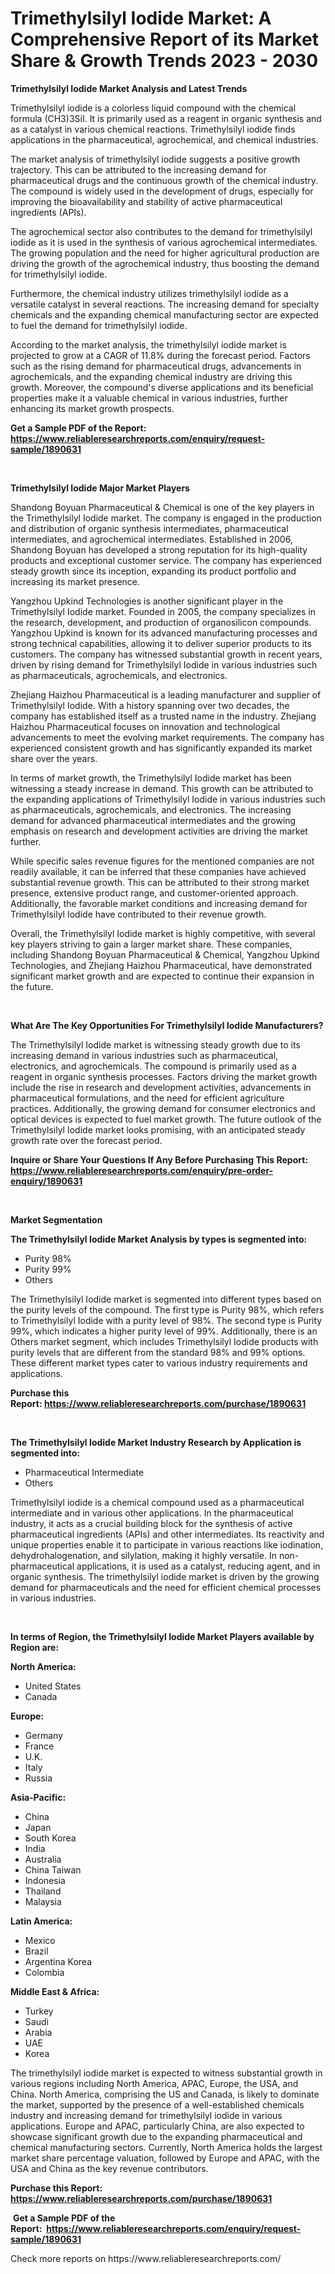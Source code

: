 <p><h1>Trimethylsilyl Iodide Market: A Comprehensive Report of its Market Share & Growth Trends 2023 - 2030</h1></p><p><strong>Trimethylsilyl Iodide Market Analysis and Latest Trends</strong></p>
<p><p>Trimethylsilyl iodide is a colorless liquid compound with the chemical formula (CH3)3SiI. It is primarily used as a reagent in organic synthesis and as a catalyst in various chemical reactions. Trimethylsilyl iodide finds applications in the pharmaceutical, agrochemical, and chemical industries.</p><p>The market analysis of trimethylsilyl iodide suggests a positive growth trajectory. This can be attributed to the increasing demand for pharmaceutical drugs and the continuous growth of the chemical industry. The compound is widely used in the development of drugs, especially for improving the bioavailability and stability of active pharmaceutical ingredients (APIs).</p><p>The agrochemical sector also contributes to the demand for trimethylsilyl iodide as it is used in the synthesis of various agrochemical intermediates. The growing population and the need for higher agricultural production are driving the growth of the agrochemical industry, thus boosting the demand for trimethylsilyl iodide.</p><p>Furthermore, the chemical industry utilizes trimethylsilyl iodide as a versatile catalyst in several reactions. The increasing demand for specialty chemicals and the expanding chemical manufacturing sector are expected to fuel the demand for trimethylsilyl iodide.</p><p>According to the market analysis, the trimethylsilyl iodide market is projected to grow at a CAGR of 11.8% during the forecast period. Factors such as the rising demand for pharmaceutical drugs, advancements in agrochemicals, and the expanding chemical industry are driving this growth. Moreover, the compound's diverse applications and its beneficial properties make it a valuable chemical in various industries, further enhancing its market growth prospects.</p></p>
<p><strong>Get a Sample PDF of the Report:&nbsp; <a href="https://www.reliableresearchreports.com/enquiry/request-sample/1890631">https://www.reliableresearchreports.com/enquiry/request-sample/1890631</a></strong></p>
<p>&nbsp;</p>
<p><strong>Trimethylsilyl Iodide Major Market Players</strong></p>
<p><p>Shandong Boyuan Pharmaceutical & Chemical is one of the key players in the Trimethylsilyl Iodide market. The company is engaged in the production and distribution of organic synthesis intermediates, pharmaceutical intermediates, and agrochemical intermediates. Established in 2006, Shandong Boyuan has developed a strong reputation for its high-quality products and exceptional customer service. The company has experienced steady growth since its inception, expanding its product portfolio and increasing its market presence.</p><p>Yangzhou Upkind Technologies is another significant player in the Trimethylsilyl Iodide market. Founded in 2005, the company specializes in the research, development, and production of organosilicon compounds. Yangzhou Upkind is known for its advanced manufacturing processes and strong technical capabilities, allowing it to deliver superior products to its customers. The company has witnessed substantial growth in recent years, driven by rising demand for Trimethylsilyl Iodide in various industries such as pharmaceuticals, agrochemicals, and electronics.</p><p>Zhejiang Haizhou Pharmaceutical is a leading manufacturer and supplier of Trimethylsilyl Iodide. With a history spanning over two decades, the company has established itself as a trusted name in the industry. Zhejiang Haizhou Pharmaceutical focuses on innovation and technological advancements to meet the evolving market requirements. The company has experienced consistent growth and has significantly expanded its market share over the years.</p><p>In terms of market growth, the Trimethylsilyl Iodide market has been witnessing a steady increase in demand. This growth can be attributed to the expanding applications of Trimethylsilyl Iodide in various industries such as pharmaceuticals, agrochemicals, and electronics. The increasing demand for advanced pharmaceutical intermediates and the growing emphasis on research and development activities are driving the market further.</p><p>While specific sales revenue figures for the mentioned companies are not readily available, it can be inferred that these companies have achieved substantial revenue growth. This can be attributed to their strong market presence, extensive product range, and customer-oriented approach. Additionally, the favorable market conditions and increasing demand for Trimethylsilyl Iodide have contributed to their revenue growth.</p><p>Overall, the Trimethylsilyl Iodide market is highly competitive, with several key players striving to gain a larger market share. These companies, including Shandong Boyuan Pharmaceutical & Chemical, Yangzhou Upkind Technologies, and Zhejiang Haizhou Pharmaceutical, have demonstrated significant market growth and are expected to continue their expansion in the future.</p></p>
<p>&nbsp;</p>
<p><strong>What Are The Key Opportunities For Trimethylsilyl Iodide Manufacturers?</strong></p>
<p><p>The Trimethylsilyl Iodide market is witnessing steady growth due to its increasing demand in various industries such as pharmaceutical, electronics, and agrochemicals. The compound is primarily used as a reagent in organic synthesis processes. Factors driving the market growth include the rise in research and development activities, advancements in pharmaceutical formulations, and the need for efficient agriculture practices. Additionally, the growing demand for consumer electronics and optical devices is expected to fuel market growth. The future outlook of the Trimethylsilyl Iodide market looks promising, with an anticipated steady growth rate over the forecast period.</p></p>
<p><strong>Inquire or Share Your Questions If Any Before Purchasing This Report: <a href="https://www.reliableresearchreports.com/enquiry/pre-order-enquiry/1890631">https://www.reliableresearchreports.com/enquiry/pre-order-enquiry/1890631</a></strong></p>
<p>&nbsp;</p>
<p><strong>Market Segmentation</strong></p>
<p><strong>The Trimethylsilyl Iodide Market Analysis by types is segmented into:</strong></p>
<p><ul><li>Purity 98%</li><li>Purity 99%</li><li>Others</li></ul></p>
<p><p>The Trimethylsilyl Iodide market is segmented into different types based on the purity levels of the compound. The first type is Purity 98%, which refers to Trimethylsilyl Iodide with a purity level of 98%. The second type is Purity 99%, which indicates a higher purity level of 99%. Additionally, there is an Others market segment, which includes Trimethylsilyl Iodide products with purity levels that are different from the standard 98% and 99% options. These different market types cater to various industry requirements and applications.</p></p>
<p><strong>Purchase this Report:&nbsp;<a href="https://www.reliableresearchreports.com/purchase/1890631">https://www.reliableresearchreports.com/purchase/1890631</a></strong></p>
<p>&nbsp;</p>
<p><strong>The Trimethylsilyl Iodide Market Industry Research by Application is segmented into:</strong></p>
<p><ul><li>Pharmaceutical Intermediate</li><li>Others</li></ul></p>
<p><p>Trimethylsilyl iodide is a chemical compound used as a pharmaceutical intermediate and in various other applications. In the pharmaceutical industry, it acts as a crucial building block for the synthesis of active pharmaceutical ingredients (APIs) and other intermediates. Its reactivity and unique properties enable it to participate in various reactions like iodination, dehydrohalogenation, and silylation, making it highly versatile. In non-pharmaceutical applications, it is used as a catalyst, reducing agent, and in organic synthesis. The trimethylsilyl iodide market is driven by the growing demand for pharmaceuticals and the need for efficient chemical processes in various industries.</p></p>
<p>&nbsp;</p>
<p><strong>In terms of Region, the Trimethylsilyl Iodide Market Players available by Region are:</strong></p>
<p>
    <p> <strong> North America: </strong>
        <ul>
            <li>United States</li>
            <li>Canada</li>
        </ul>
        </p> 
    <p> <strong> Europe: </strong>
        <ul>
            <li>Germany</li>
            <li>France</li>
            <li>U.K.</li>
            <li>Italy</li>
            <li>Russia</li>
        </ul>
        </p> 
    <p> <strong> Asia-Pacific: </strong>
        <ul>
            <li>China</li>
            <li>Japan</li>
            <li>South Korea</li>
            <li>India</li>
            <li>Australia</li>
            <li>China Taiwan</li>
            <li>Indonesia</li>
            <li>Thailand</li>
            <li>Malaysia</li>
        </ul>
        </p> 
    <p> <strong> Latin America: </strong>
        <ul>
            <li>Mexico</li>
            <li>Brazil</li>
            <li>Argentina Korea</li>
            <li>Colombia</li>
        </ul>
        </p> 
    <p> <strong> Middle East & Africa: </strong>
        <ul>
            <li>Turkey</li>
            <li>Saudi</li>
            <li>Arabia</li>
            <li>UAE</li>
            <li>Korea</li>
        </ul>
    </p>
    </p>
<p><p>The trimethylsilyl iodide market is expected to witness substantial growth in various regions including North America, APAC, Europe, the USA, and China. North America, comprising the US and Canada, is likely to dominate the market, supported by the presence of a well-established chemicals industry and increasing demand for trimethylsilyl iodide in various applications. Europe and APAC, particularly China, are also expected to showcase significant growth due to the expanding pharmaceutical and chemical manufacturing sectors. Currently, North America holds the largest market share percentage valuation, followed by Europe and APAC, with the USA and China as the key revenue contributors.</p></p>
<p><strong>Purchase this Report: <a href="https://www.reliableresearchreports.com/purchase/1890631">https://www.reliableresearchreports.com/purchase/1890631</a></strong></p>
<p>&nbsp;<strong>Get a Sample PDF of the Report:&nbsp;&nbsp;<a href="https://www.reliableresearchreports.com/enquiry/request-sample/1890631">https://www.reliableresearchreports.com/enquiry/request-sample/1890631</a></strong></p>
<p><strong></strong></p>
<p>Check more reports on https://www.reliableresearchreports.com/</p>